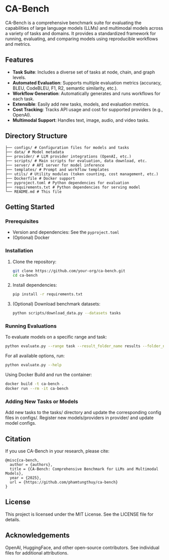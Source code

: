 # CA-Bench

CA-Bench is a comprehensive benchmark suite for evaluating the capabilities of large language models (LLMs) and multimodal models across a variety of tasks and domains. It provides a standardized framework for running, evaluating, and comparing models using reproducible workflows and metrics.

## Features

- **Task Suite**: Includes a diverse set of tasks at node, chain, and graph levels.
- **Automated Evaluation**: Supports multiple evaluation metrics (accuracy, BLEU, CodeBLEU, F1, R2, semantic similarity, etc.).
- **Workflow Generation**: Automatically generates and runs workflows for each task.
- **Extensible**: Easily add new tasks, models, and evaluation metrics.
- **Cost Tracking**: Tracks API usage and cost for supported providers (e.g., OpenAI).
- **Multimodal Support**: Handles text, image, audio, and video tasks.

## Directory Structure

```text
├── configs/ # Configuration files for models and tasks
├── data/ # Model metadata
├── provider/ # LLM provider integrations (OpenAI, etc.)
├── scripts/ # Main scripts for evaluation, data download, etc.
├── server/ # API server for model inference
├── templates/ # Prompt and workflow templates
├── utils/ # Utility modules (token counting, cost management, etc.)
├── Dockerfile # Docker support
├── pyproject.toml # Python dependencies for evaluation
├── requirements.txt # Python dependencies for serving model
└── README.md # This file
```

## Getting Started

### Prerequisites

- Version and dependencies: See the `pyproject.toml`
- (Optional) Docker

### Installation

1. Clone the repository:

   ```sh
   git clone https://github.com/your-org/ca-bench.git
   cd ca-bench
   ```

2. Install dependencies:

   ```sh
   pip install -r requirements.txt
   ```

3. (Optional) Download benchmark datasets:
   ```sh
   python scripts/download_data.py --datasets tasks
   ```

### Running Evaluations

To evaluate models on a specific range and task:

```sh
python evaluate.py --range task --result_folder_name results --folder_name <task_folder>
```

For all available options, run:

```sh
python evaluate.py --help
```

Using Docker
Build and run the container:

```sh
docker build -t ca-bench .
docker run --rm -it ca-bench
```

### Adding New Tasks or Models

Add new tasks to the tasks/ directory and update the corresponding config files in configs/.
Register new models/providers in provider/ and update model configs.

## Citation

If you use CA-Bench in your research, please cite:

```
@misc{ca-bench,
  author = {authors},
  title = {CA-Bench: Comprehensive Benchmark for LLMs and Multimodal Models},
  year = {2025},
  url = {https://github.com/phamtungthuy/ca-bench}
}
```

## License

This project is licensed under the MIT License. See the LICENSE file for details.

## Acknowledgements

OpenAI, HuggingFace, and other open-source contributors.
See individual files for additional attributions.

